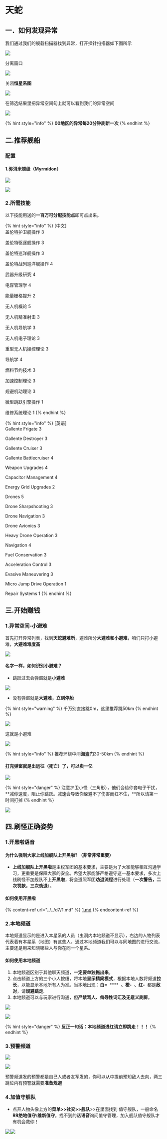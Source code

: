 # 天蛇

## 一．如何发现异常

我们通过我们的舰载扫描器找到异常，打开探针扫描器如下图所示

![](../../.gitbook/assets/64e63012b07eca808ad9e5ac862397dda3448393.png)

分离窗口

![](../../.gitbook/assets/QQ图片20210826163937.png)

关闭**恒星系图**

![](../../.gitbook/assets/QQ截图20210826164029.jpg)

在筛选结果里把异常空间勾上就可以看到我们的异常空间

![](../../.gitbook/assets/QQ截图20210826164302.jpg)

{% hint style="info" %}
**00地区的异常每20分钟刷新一次**
{% endhint %}

## **二.推荐**舰船

### 配置

#### 1.弥洱米顿级（Myrmidon）

![](../../.gitbook/assets/QQ图片20211017200010.png)

![](../../.gitbook/assets/QQ图片20211017200211.png)

### 2.所需技能

以下技能用送的**一百万可分配技能点**即可点出来。

{% hint style="info" %}
\[中文]\
盖伦特护卫舰操作 3&#x20;

盖伦特驱逐舰操作 3&#x20;

盖伦特巡洋舰操作 3&#x20;

盖伦特战列巡洋舰操作 4



武器升级研究 4&#x20;

电容管理学 4&#x20;

能量栅格提升 2



无人机概论 5&#x20;

无人机精准射击 3&#x20;

无人机导航学 3&#x20;

无人机电子理论 3&#x20;

重型无人机操控理论 3



导航学 4&#x20;

燃料节约技术 3&#x20;

加速控制理论 3&#x20;

规避机动理论 3&#x20;

微型跳跃引擎操作 1



维修系统理论 1
{% endhint %}

{% hint style="info" %}
\[英语]\
Gallente Frigate 3&#x20;

Gallente Destroyer 3&#x20;

Gallente Cruiser 3&#x20;

Gallente Battlecruiser 4



Weapon Upgrades 4&#x20;

Capacitor Management 4&#x20;

Energy Grid Upgrades 2



Drones 5&#x20;

Drone Sharpshooting 3&#x20;

Drone Navigation 3&#x20;

Drone Avionics 3&#x20;

Heavy Drone Operation 3



Navigation 4&#x20;

Fuel Conservation 3&#x20;

Acceleration Control 3&#x20;

Evasive Maneuvering 3&#x20;

Micro Jump Drive Operation 1



Repair Systems 1
{% endhint %}

## 三.开始赚钱

### 1.异常空间-小避难

首先打开异常列表，找到**天蛇避难所**，避难所分**大避难和小避难**，咱们只打小避难，**大避难难度高**

![](../../.gitbook/assets/QQ图片20211018124710.png)

#### 名字一样，如何识别小避难？

* 跳跃过去会弹窗就是**小避难**

![](../../.gitbook/assets/QQ图片20211018163922.png)

* 没有弹窗就是**大避难，立刻停船**

{% hint style="warning" %}
千万别直接跳0m，这里推荐跳50km
{% endhint %}

![](../../.gitbook/assets/QQ图片20211018165545.png)

这就是小避难

![](../../.gitbook/assets/QQ图片20211018165839.png)

{% hint style="info" %}
推荐环绕中间**海盗门**30-50km
{% endhint %}

#### 打完弹窗就是出远征（死亡）了，可以卖一亿

![](../../.gitbook/assets/QQ图片20211029180357.png)

{% hint style="danger" %}
注意护卫小怪（三角形），他们会给你套电子干扰，**减你速度，阻止你跳跃。减速会导致你躲避不了伤害而扛不住，**所以请第一时间打掉
{% endhint %}

![](../../.gitbook/assets/QQ图片20211019212754.png)

## 四.刷怪正确姿势

### 1.开黑啦语音

#### 为什么强制大家上线加舰队上开黑啦? （非常非常重要）

* **上线加舰队上开黑啦**是主权军团的基本要求，主要是为了大家能够相互沟通学习，更重要是保障大家的安全。希望大家能够严格遵守这一基本要求，多次上线刷怪不加舰队不上**开黑啦**，将会遵照军团**劝退流程**进行处理（**一次警告，二次罚款，三次劝退**）。

#### 如何使用开黑啦

{% content-ref url="../../d7/1.md" %}
[1.md](../../d7/1.md)
{% endcontent-ref %}

### 2.本地频道

本地频道显示的是进入本星系的人员（虫洞内本地频道不显示），右边的人物列表代表着有本星系（地图）有这些人。通过本地频道我们可以与同地图的进行交流，主要还是用来知晓哪些人与你在同一个星系。

#### **如何使用本地频道**

1. 本地频道区别于其他聊天频道，**一定要单独拖出来**。
2. 点击频道上方的三个小人按纽，将本地**显示精简模式**，根据本地人数将频道**拉长**，以能显示本地所有人为准。当本地出现：**白=** <img src="../../.gitbook/assets/QQ截图20210717172036.png" alt="" data-size="line"> **** <img src="../../.gitbook/assets/QQ截图20210717171725.png" alt="" data-size="original"> **、橙-** <img src="../../.gitbook/assets/QQ截图20210717171826.png" alt="" data-size="original"> **、红-** <img src="../../.gitbook/assets/QQ截图20210717171915.png" alt="" data-size="original"> 都是**敌对**，请**规避跳走**.
3. 本地频道可以与玩家进行沟通，但**严禁骂人、侮辱性词汇及无意义刷屏**。

![](../../.gitbook/assets/QQ截图20210717170908.png)

![](../../.gitbook/assets/QQ截图20210717171227.png)

{% hint style="danger" %}
**反正一句话：本地频道进红请立即跳走！！！**
{% endhint %}

### 3.预警频道

![](../../.gitbook/assets/QQ截图20210826213200.jpg)

![](../../.gitbook/assets/QQ截图20210826214306.jpg)

预警频道发的预警都是自己人或者友军发的，你可以从中提前预知敌人去向，两三跳位内有预警就需要**准备规避**

### **4.加值守舰队**

* 点开人物头像上方的**菜单>>社交>>舰队**>>在里面找到 值守舰队，一般命名**RR绝地值守**/**维新值守**。找不到的话**语音**询问值守管理，加入舰队值守舰队才有机会救你！

![](https://gblobscdn.gitbook.com/assets%2F-MeJ0EAKWonevm0jwKJa%2F-MenNV94ajSAsVGEy8Tz%2F-Mendl5EOxU1HPotEJ8g%2F0%20\(11\).png?alt=media\&token=627588c2-08f3-44a7-9983-cc7faec2faa0)![](../../.gitbook/assets/QQ图片20210912123301.png)

##
